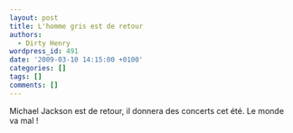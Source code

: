 ```yaml
---
layout: post
title: L'homme gris est de retour
authors:
  - Dirty Henry
wordpress_id: 491
date: '2009-03-10 14:15:00 +0100'
categories: []
tags: []
comments: []
---
```

Michael Jackson est de retour, il donnera des concerts cet été. Le monde va mal !
